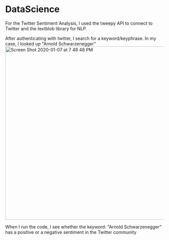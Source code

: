 # DataScience

For the Twitter Sentiment Analysis, I used the tweepy API to connect to Twitter and the textblob library for NLP.

After authenticating with twitter, I search for a keyword/keyphrase. In my case, I looked up "Arnold Schwarzenegger"
<img width="550" alt="Screen Shot 2020-01-07 at 7 48 48 PM" src="https://user-images.githubusercontent.com/33462891/71945561-2a6e9600-3195-11ea-8208-5aa9aa12cf6b.png">


When I run the code, I see whether the keyword: "Arnold Schwarzenegger" has a positive or a negative sentiment in the Twitter community


